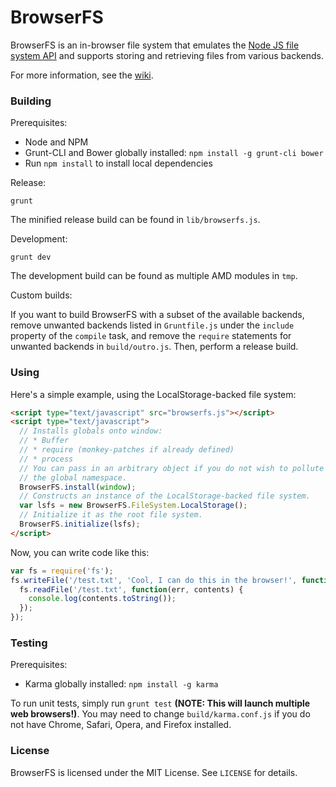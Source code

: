 BrowserFS
=========

BrowserFS is an in-browser file system that emulates the [Node JS file system API](http://nodejs.org/api/fs.html) and supports storing and retrieving files from various backends.

For more information, see the [wiki](https://github.com/jvilk/BrowserFS/wiki).

### Building

Prerequisites:

* Node and NPM
* Grunt-CLI and Bower globally installed: `npm install -g grunt-cli bower`
* Run `npm install` to install local dependencies

Release:
```
grunt
```

The minified release build can be found in `lib/browserfs.js`.

Development:
```
grunt dev
```

The development build can be found as multiple AMD modules in `tmp`.

Custom builds:

If you want to build BrowserFS with a subset of the available backends,
remove unwanted backends listed in `Gruntfile.js` under the `include`
property of the `compile` task, and remove the `require` statements for
unwanted backends in `build/outro.js`. Then, perform a release build.

### Using
Here's a simple example, using the LocalStorage-backed file system:
```html
<script type="text/javascript" src="browserfs.js"></script>
<script type="text/javascript">
  // Installs globals onto window:
  // * Buffer
  // * require (monkey-patches if already defined)
  // * process
  // You can pass in an arbitrary object if you do not wish to pollute
  // the global namespace.
  BrowserFS.install(window);
  // Constructs an instance of the LocalStorage-backed file system.
  var lsfs = new BrowserFS.FileSystem.LocalStorage();
  // Initialize it as the root file system.
  BrowserFS.initialize(lsfs);
</script>
```

Now, you can write code like this:
```javascript
var fs = require('fs');
fs.writeFile('/test.txt', 'Cool, I can do this in the browser!', function(err) {
  fs.readFile('/test.txt', function(err, contents) {
    console.log(contents.toString());
  });
});
```

### Testing

Prerequisites:

* Karma globally installed: `npm install -g karma`

To run unit tests, simply run `grunt test` **(NOTE: This will launch multiple web browsers!)**. You may need to change `build/karma.conf.js` if you do not have Chrome, Safari, Opera, and Firefox installed.

### License

BrowserFS is licensed under the MIT License. See `LICENSE` for details.
